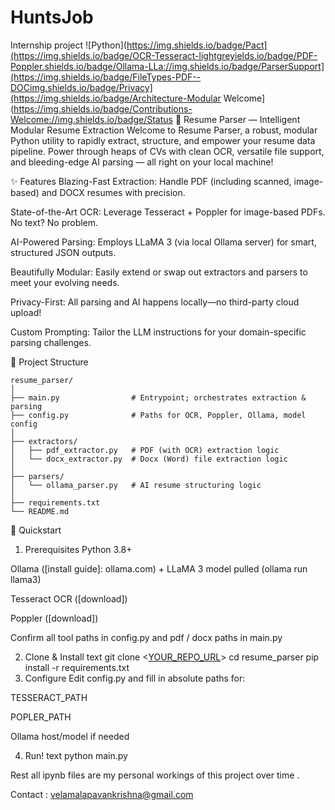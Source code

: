 # HuntsJob
Internship project
![Python](https://img.shields.io/badge/Pact](https://img.shields.io/badge/OCR-Tesseract-lightgreyields.io/badge/PDF-Poppler.shields.io/badge/Ollama-LLa://img.shields.io/badge/ParserSupport](https://img.shields.io/badge/FileTypes-PDF--DOCimg.shields.io/badge/Privacy](https://img.shields.io/badge/Architecture-Modular Welcome](https://img.shields.io/badge/Contributions-Welcome://img.shields.io/badge/Status 
📝 Resume Parser — Intelligent Modular Resume Extraction
Welcome to Resume Parser, a robust, modular Python utility to rapidly extract, structure, and empower your resume data pipeline. Power through heaps of CVs with clean OCR, versatile file support, and bleeding-edge AI parsing — all right on your local machine!

✨ Features
Blazing-Fast Extraction: Handle PDF (including scanned, image-based) and DOCX resumes with precision.

State-of-the-Art OCR: Leverage Tesseract + Poppler for image-based PDFs. No text? No problem.

AI-Powered Parsing: Employs LLaMA 3 (via local Ollama server) for smart, structured JSON outputs.

Beautifully Modular: Easily extend or swap out extractors and parsers to meet your evolving needs.

Privacy-First: All parsing and AI happens locally—no third-party cloud upload!

Custom Prompting: Tailor the LLM instructions for your domain-specific parsing challenges.

📁 Project Structure

    resume_parser/
    │
    ├── main.py                # Entrypoint; orchestrates extraction & parsing
    ├── config.py              # Paths for OCR, Poppler, Ollama, model config
    │
    ├── extractors/
    │   ├── pdf_extractor.py   # PDF (with OCR) extraction logic
    │   └── docx_extractor.py  # Docx (Word) file extraction logic
    │
    ├── parsers/
    │   └── ollama_parser.py   # AI resume structuring logic
    │
    ├── requirements.txt
    └── README.md
  
🚀 Quickstart
1. Prerequisites
Python 3.8+

Ollama ([install guide]: ollama.com) + LLaMA 3 model pulled (ollama run llama3)

Tesseract OCR ([download])

Poppler ([download])

Confirm all tool paths in config.py and pdf / docx paths in main.py

2. Clone & Install
text
git clone <[YOUR_REPO_URL](https://github.com/W4RG0Dpk/HuntsJob)>
cd resume_parser
pip install -r requirements.txt
3. Configure
Edit config.py and fill in absolute paths for:

TESSERACT_PATH

POPLER_PATH

Ollama host/model if needed

4. Run!
text
python main.py

Rest all ipynb files are my personal workings of this project over time .

Contact : velamalapavankrishna@gmail.com
